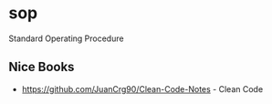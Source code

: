 # sop

Standard Operating Procedure

## Nice Books

* <https://github.com/JuanCrg90/Clean-Code-Notes> - Clean Code
